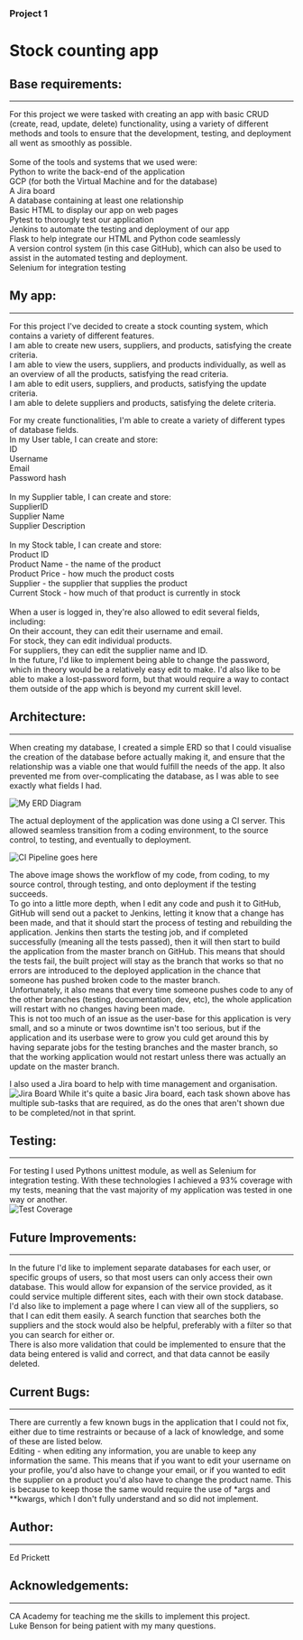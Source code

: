 ### Project 1
# Stock counting app

## Base requirements:
---
For this project we were tasked with creating an app with basic CRUD (create, read, update, delete) functionality, using a variety of different methods and tools to ensure that the development, testing, and deployment all went as smoothly as possible.\
\
Some of the tools and systems that we used were:\
Python to write the back-end of the application\
GCP (for both the Virtual Machine and for the database)\
A Jira board\
A database containing at least one relationship\
Basic HTML to display our app on web pages\
Pytest to thorougly test our application\
Jenkins to automate the testing and deployment of our app\
Flask to help integrate our HTML and Python code seamlessly\
A version control system (in this case GitHub), which can also be used to assist in the automated testing and deployment.\
Selenium for integration testing

## My app:
---
For this project I've decided to create a stock counting system, which contains a variety of different features.\
I am able to create new users, suppliers, and products, satisfying the create criteria.\
I am able to view the users, suppliers, and products individually, as well as an overview of all the products, satisfying the read criteria.\
I am able to edit users, suppliers, and products, satisfying the update criteria.\
I am able to delete suppliers and products, satisfying the delete criteria.

For my create functionalities, I'm able to create a variety of different types of database fields.\
In my User table, I can create and store:\
ID\
Username\
Email\
Password hash\
\
In my Supplier table, I can create and store:\
SupplierID\
Supplier Name\
Supplier Description\
\
In my Stock table, I can create and store:\
Product ID\
Product Name - the name of the product\
Product Price - how much the product costs\
Supplier - the supplier that supplies the product\
Current Stock - how much of that product is currently in stock\
\
When a user is logged in, they're also allowed to edit several fields, including:\
On their account, they can edit their username and email.\
For stock, they can edit individual products.\
For suppliers, they can edit the supplier name and ID.\
In the future, I'd like to implement being able to change the password, which in theory would be a relatively easy edit to make. I'd also like to be able to make a lost-password form, but that would require a way to contact them outside of the app which is beyond my current skill level.

## Architecture:
---
When creating my database, I created a simple ERD so that I could visualise the creation of the database before actually making it, and ensure that the relationship was a viable one that would fulfill the needs of the app. It also prevented me from over-complicating the database, as I was able to see exactly what fields I had.

![My ERD Diagram](./Documentation/ERD.png)

The actual deployment of the application was done using a CI server. This allowed seamless transition from a coding environment, to the source control, to testing, and eventually to deployment.

![CI Pipeline goes here](./Documentation/ciprocesses.png)

The above image shows the workflow of my code, from coding, to my source control, through testing, and onto deployment if the testing succeeds.\
To go into a little more depth, when I edit any code and push it to GitHub, GitHub will send out a packet to Jenkins, letting it know that a change has been made, and that it should start the process of testing and rebuilding the application. Jenkins then starts the testing job, and if completed successfully (meaning all the tests passed), then it will then start to build the application from the master branch on GitHub. This means that should the tests fail, the built project will stay as the branch that works so that no errors are introduced to the deployed application in the chance that someone has pushed broken code to the master branch.\
Unfortunately, it also means that every time someone pushes code to any of the other branches (testing, documentation, dev, etc), the whole application will restart with no changes having been made.\
This is not too much of an issue as the user-base for this application is very small, and so a minute or twos downtime isn't too serious, but if the application and its userbase were to grow you culd get around this by having separate jobs for the testing branches and the master branch, so that the working application would not restart unless there was actually an update on the master branch.

I also used a Jira board to help with time management and organisation.
![Jira Board](./Documentation/sprint.png)
While it's quite a basic Jira board, each task shown above has multiple sub-tasks that are required, as do the ones that aren't shown due to be completed/not in that sprint.

## Testing:
---
For testing I used Pythons unittest module, as well as Selenium for integration testing. With these technologies I achieved a 93% coverage with my tests, meaning that the vast majority of my application was tested in one way or another.\
![Test Coverage](./Documentation/test_coverage.png)

## Future Improvements:
---
In the future I'd like to implement separate databases for each user, or specific groups of users, so that most users can only access their own database. This would allow for expansion of the service provided, as it could service multiple different sites, each with their own stock database.\
I'd also like to implement a page where I can view all of the suppliers, so that I can edit them easily. A search function that searches both the suppliers and the stock would also be helpful, preferably with a filter so that you can search for either or.\
There is also more validation that could be implemented to ensure that the data being entered is valid and correct, and that data cannot be easily deleted.

## Current Bugs:
---
There are currently a few known bugs in the application that I could not fix, either due to time restraints or because of a lack of knowledge, and some of these are listed below.\
Editing - when editing any information, you are unable to keep any information the same. This means that if you want to edit your username on your profile, you'd also have to change your email, or if you wanted to edit the supplier on a product you'd also have to change the product name. This is because to keep those the same would require the use of *args and **kwargs, which I don't fully understand and so did not implement.

## Author:
---
Ed Prickett

## Acknowledgements:
---
CA Academy for teaching me the skills to implement this project.\
Luke Benson for being patient with my many questions.
